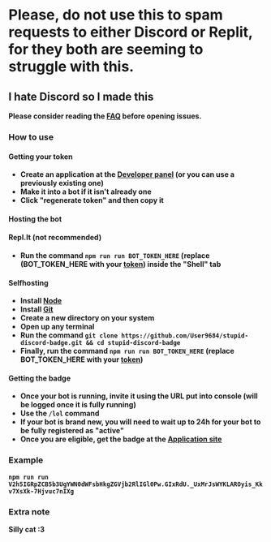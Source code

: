 # Please, do not use this to spam requests to either Discord or Replit, for they both are seeming to struggle with this.

## I hate Discord so I made this
<b> **Please consider reading the [FAQ](./faq.md) before opening issues.**

### How to use
#### Getting your token
- Create an application at the [Developer panel](https://discord.com/developers/applications/) (or you can use a previously existing one)
- Make it into a bot if it isn't already one
- Click "regenerate token" and then copy it
#### Hosting the bot

#### Repl.It (not recommended)
- Run the command `npm run run BOT_TOKEN_HERE` (replace (BOT_TOKEN_HERE with your [token](#getting-your-token)) inside the "Shell" tab


#### Selfhosting
- Install [Node](https://nodejs.org/en/)
- Install [Git](https://git-scm.com/book/en/v2/Getting-Started-Installing-Git)
- Create a new directory on your system
- Open up any terminal
- Run the command `git clone https://github.com/User9684/stupid-discord-badge.git && cd stupid-discord-badge`
- Finally, run the command `npm run run BOT_TOKEN_HERE` (replace BOT_TOKEN_HERE with your [token](#getting-your-token))

#### Getting the badge
- Once your bot is running, invite it using the URL put into console (will be logged once it is fully running)
- Use the `/lol` command
- If your bot is brand new, you will need to wait up to 24h for your bot to be fully registered as "active"
- Once you are eligible, get the badge at the [Application site](https://discord.com/developers/active-developer)

### Example
`npm run run V2h5IGRpZCB5b3UgYWN0dWFsbHkgZGVjb2RlIGl0Pw.GIxRdU._UxMrJsWYKLAROyis_Kkv7XsXk-7Hjvuc7nIXg`


### Extra note
Silly cat :3
